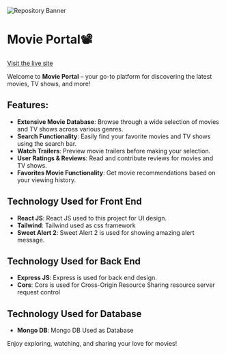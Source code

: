 ![Repository Banner](https://i.ibb.co.com/DPDRnWCF/Screenshot-47.png)


# Movie Portal📽️

[Visit the live site](https://movie-portal-fe625.web.app/)

Welcome to **Movie Portal** – your go-to platform for discovering the latest movies, TV shows, and more!

## Features:

-   **Extensive Movie Database**: Browse through a wide selection of movies and TV shows across various genres.
-   **Search Functionality**: Easily find your favorite movies and TV shows using the search bar.
-   **Watch Trailers**: Preview movie trailers before making your selection.
-   **User Ratings & Reviews**: Read and contribute reviews for movies and TV shows.
-   **Favorites Movie Functionality**: Get movie recommendations based on your viewing history.

## Technology Used for Front End

-   **React JS**: React JS used to this project for UI design.
-   **Tailwind**: Tailwind used as css framework
-   **Sweet Alert 2**: Sweet Alert 2 is used for showing amazing alert message.

## Technology Used for Back End

-   **Express JS**: Express is used for back end design.
-   **Cors**: Cors is used for Cross-Origin Resource Sharing resource server request control

## Technology Used for Database

-   **Mongo DB**: Mongo DB Used as Database

Enjoy exploring, watching, and sharing your love for movies!
